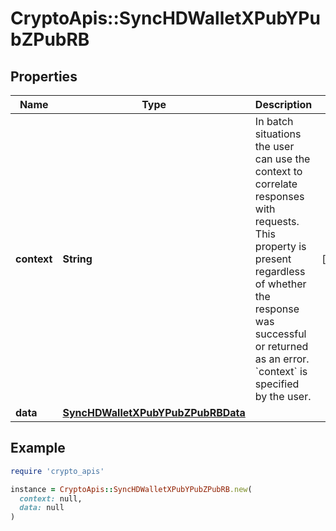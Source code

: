# CryptoApis::SyncHDWalletXPubYPubZPubRB

## Properties

| Name | Type | Description | Notes |
| ---- | ---- | ----------- | ----- |
| **context** | **String** | In batch situations the user can use the context to correlate responses with requests. This property is present regardless of whether the response was successful or returned as an error. &#x60;context&#x60; is specified by the user. | [optional] |
| **data** | [**SyncHDWalletXPubYPubZPubRBData**](SyncHDWalletXPubYPubZPubRBData.md) |  |  |

## Example

```ruby
require 'crypto_apis'

instance = CryptoApis::SyncHDWalletXPubYPubZPubRB.new(
  context: null,
  data: null
)
```

